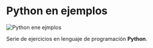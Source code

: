 # Python en ejemplos

![Python ene ejmplos](https://2.bp.blogspot.com/-hxGG5kiOYVU/Toe7sC1UvQI/AAAAAAAAABk/eBKfJN5fZoo/s1600/codemonk2.jpg "Python ene ejemplos")

Serie de ejercicios en lenguaje de programación **Python**.


